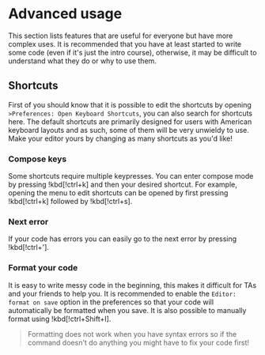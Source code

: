 # Advanced usage

This section lists features that are useful for everyone but have more complex uses. It is recommended that you have at least started to write some code (even if it's just the intro course), otherwise, it may be difficult to understand what they do or why to use them.

## Shortcuts

First of you should know that it is possible to edit the shortcuts by opening `>Preferences: Open Keyboard Shortcuts`, you can also search for shortcuts here. The default shortcuts are primarily designed for users with American keyboard layouts and as such, some of them will be very unwieldy to use. Make your editor yours by changing as many shortcuts as you'd like!

### Compose keys

Some shortcuts require multiple keypresses. You can enter compose mode by pressing !kbd[!ctrl+k] and then your desired shortcut. For example, opening the menu to edit shortcuts can be opened by first pressing !kbd[!ctrl+k] followed by !kbd[!ctrl+s].

### Next error

If your code has errors you can easily go to the next error by pressing !kbd[!ctrl+'].

### Format your code

It is easy to write messy code in the beginning, this makes it difficult for TAs and your friends to help you. It is recommended to enable the `Editor: format on save` option in the preferences so that your code will automatically be formatted when you save. It is also possible to manually format using !kbd[!ctrl+Shift+I].

> Formatting does not work when you have syntax errors so if the command doesn't do anything you might have to fix your code first!

